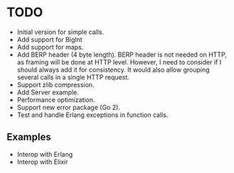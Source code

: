 # TODO

- Initial version for simple calls.
- Add support for BigInt
- Add support for maps.
- Add BERP header (4 byte length). BERP header is not needed on HTTP, as framing will be done at HTTP level.
  However, I need to consider if I should always add it for consistency. It would also allow grouping several calls
  in a single HTTP request.
- Support zlib compression.
- Add Server example.
- Performance optimization.
- Support new error package (Go 2).
- Test and handle Erlang exceptions in function calls.

## Examples

- Interop with Erlang
- Interop with Elixir
